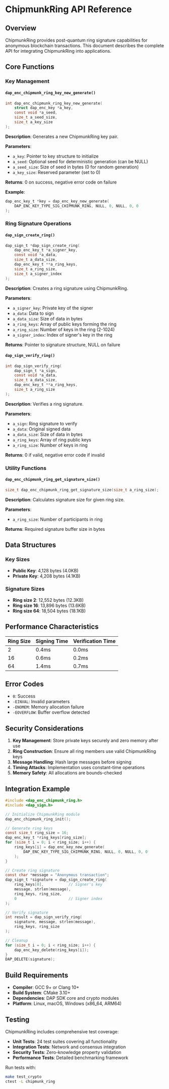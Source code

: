 # ChipmunkRing API Reference

## Overview

ChipmunkRing provides post-quantum ring signature capabilities for anonymous blockchain transactions. This document describes the complete API for integrating ChipmunkRing into applications.

## Core Functions

### Key Management

#### `dap_enc_chipmunk_ring_key_new_generate()`

```c
int dap_enc_chipmunk_ring_key_new_generate(
    struct dap_enc_key *a_key, 
    const void *a_seed,
    size_t a_seed_size, 
    size_t a_key_size
);
```

**Description**: Generates a new ChipmunkRing key pair.

**Parameters**:
- `a_key`: Pointer to key structure to initialize
- `a_seed`: Optional seed for deterministic generation (can be NULL)
- `a_seed_size`: Size of seed in bytes (0 for random generation)
- `a_key_size`: Reserved parameter (set to 0)

**Returns**: 0 on success, negative error code on failure

**Example**:
```c
dap_enc_key_t *key = dap_enc_key_new_generate(
    DAP_ENC_KEY_TYPE_SIG_CHIPMUNK_RING, NULL, 0, NULL, 0, 0
);
```

### Ring Signature Operations

#### `dap_sign_create_ring()`

```c
dap_sign_t *dap_sign_create_ring(
    dap_enc_key_t *a_signer_key,
    const void *a_data,
    size_t a_data_size,
    dap_enc_key_t **a_ring_keys,
    size_t a_ring_size,
    size_t a_signer_index
);
```

**Description**: Creates a ring signature using ChipmunkRing.

**Parameters**:
- `a_signer_key`: Private key of the signer
- `a_data`: Data to sign
- `a_data_size`: Size of data in bytes
- `a_ring_keys`: Array of public keys forming the ring
- `a_ring_size`: Number of keys in the ring (2-1024)
- `a_signer_index`: Index of signer's key in the ring

**Returns**: Pointer to signature structure, NULL on failure

#### `dap_sign_verify_ring()`

```c
int dap_sign_verify_ring(
    dap_sign_t *a_sign, 
    const void *a_data, 
    size_t a_data_size,
    dap_enc_key_t **a_ring_keys, 
    size_t a_ring_size
);
```

**Description**: Verifies a ring signature.

**Parameters**:
- `a_sign`: Ring signature to verify
- `a_data`: Original signed data
- `a_data_size`: Size of data in bytes
- `a_ring_keys`: Array of ring public keys
- `a_ring_size`: Number of keys in ring

**Returns**: 0 if valid, negative error code if invalid

### Utility Functions

#### `dap_enc_chipmunk_ring_get_signature_size()`

```c
size_t dap_enc_chipmunk_ring_get_signature_size(size_t a_ring_size);
```

**Description**: Calculates signature size for given ring size.

**Parameters**:
- `a_ring_size`: Number of participants in ring

**Returns**: Required signature buffer size in bytes

## Data Structures

### Key Sizes
- **Public Key**: 4,128 bytes (4.0KB)
- **Private Key**: 4,208 bytes (4.1KB)

### Signature Sizes
- **Ring size 2**: 12,552 bytes (12.3KB)
- **Ring size 16**: 13,896 bytes (13.6KB)
- **Ring size 64**: 18,504 bytes (18.1KB)

## Performance Characteristics

| Ring Size | Signing Time | Verification Time |
|-----------|--------------|-------------------|
| 2         | 0.4ms        | 0.0ms             |
| 16        | 0.6ms        | 0.2ms             |
| 64        | 1.4ms        | 0.7ms             |

## Error Codes

- `0`: Success
- `-EINVAL`: Invalid parameters
- `-ENOMEM`: Memory allocation failure
- `-EOVERFLOW`: Buffer overflow detected

## Security Considerations

1. **Key Management**: Store private keys securely and zero memory after use
2. **Ring Construction**: Ensure all ring members use valid ChipmunkRing keys
3. **Message Handling**: Hash large messages before signing
4. **Timing Attacks**: Implementation uses constant-time operations
5. **Memory Safety**: All allocations are bounds-checked

## Integration Example

```c
#include <dap_enc_chipmunk_ring.h>
#include <dap_sign.h>

// Initialize ChipmunkRing module
dap_enc_chipmunk_ring_init();

// Generate ring keys
const size_t ring_size = 16;
dap_enc_key_t *ring_keys[ring_size];
for (size_t i = 0; i < ring_size; i++) {
    ring_keys[i] = dap_enc_key_new_generate(
        DAP_ENC_KEY_TYPE_SIG_CHIPMUNK_RING, NULL, 0, NULL, 0, 0
    );
}

// Create ring signature
const char *message = "Anonymous transaction";
dap_sign_t *signature = dap_sign_create_ring(
    ring_keys[0],           // Signer's key
    message, strlen(message),
    ring_keys, ring_size,
    0                       // Signer index
);

// Verify signature
int result = dap_sign_verify_ring(
    signature, message, strlen(message),
    ring_keys, ring_size
);

// Cleanup
for (size_t i = 0; i < ring_size; i++) {
    dap_enc_key_delete(ring_keys[i]);
}
DAP_DELETE(signature);
```

## Build Requirements

- **Compiler**: GCC 9+ or Clang 10+
- **Build System**: CMake 3.10+
- **Dependencies**: DAP SDK core and crypto modules
- **Platform**: Linux, macOS, Windows (x86_64, ARM64)

## Testing

ChipmunkRing includes comprehensive test coverage:
- **Unit Tests**: 24 test suites covering all functionality
- **Integration Tests**: Network and consensus integration
- **Security Tests**: Zero-knowledge property validation
- **Performance Tests**: Detailed benchmarking framework

Run tests with:
```bash
make test_crypto
ctest -L chipmunk_ring
```
